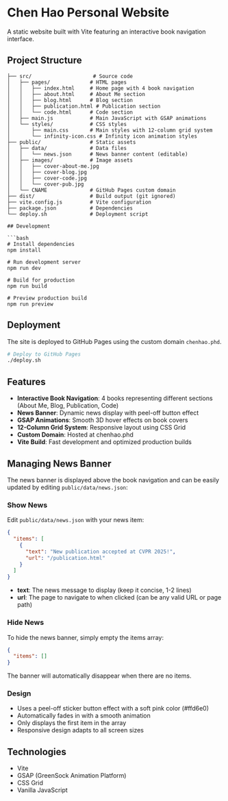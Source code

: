 # Chen Hao Personal Website

A static website built with Vite featuring an interactive book navigation interface.

## Project Structure

```
├── src/                    # Source code
│   ├── pages/             # HTML pages
│   │   ├── index.html     # Home page with 4 book navigation
│   │   ├── about.html     # About Me section
│   │   ├── blog.html      # Blog section
│   │   ├── publication.html # Publication section
│   │   └── code.html      # Code section
│   ├── main.js            # Main JavaScript with GSAP animations
│   └── styles/            # CSS styles
│       ├── main.css       # Main styles with 12-column grid system
│       └── infinity-icon.css # Infinity icon animation styles
├── public/                # Static assets
│   ├── data/              # Data files
│   │   └── news.json      # News banner content (editable)
│   ├── images/            # Image assets
│   │   ├── cover-about-me.jpg
│   │   ├── cover-blog.jpg
│   │   ├── cover-code.jpg
│   │   └── cover-pub.jpg
│   └── CNAME              # GitHub Pages custom domain
├── dist/                  # Build output (git ignored)
├── vite.config.js         # Vite configuration
├── package.json           # Dependencies
└── deploy.sh              # Deployment script

## Development

```bash
# Install dependencies
npm install

# Run development server
npm run dev

# Build for production
npm run build

# Preview production build
npm run preview
```

## Deployment

The site is deployed to GitHub Pages using the custom domain `chenhao.phd`.

```bash
# Deploy to GitHub Pages
./deploy.sh
```

## Features

- **Interactive Book Navigation**: 4 books representing different sections (About Me, Blog, Publication, Code)
- **News Banner**: Dynamic news display with peel-off button effect
- **GSAP Animations**: Smooth 3D hover effects on book covers
- **12-Column Grid System**: Responsive layout using CSS Grid
- **Custom Domain**: Hosted at chenhao.phd
- **Vite Build**: Fast development and optimized production builds

## Managing News Banner

The news banner is displayed above the book navigation and can be easily updated by editing `public/data/news.json`:

### Show News

Edit `public/data/news.json` with your news item:

```json
{
  "items": [
    {
      "text": "New publication accepted at CVPR 2025!",
      "url": "/publication.html"
    }
  ]
}
```

- **text**: The news message to display (keep it concise, 1-2 lines)
- **url**: The page to navigate to when clicked (can be any valid URL or page path)

### Hide News

To hide the news banner, simply empty the items array:

```json
{
  "items": []
}
```

The banner will automatically disappear when there are no items.

### Design

- Uses a peel-off sticker button effect with a soft pink color (#ffd6e0)
- Automatically fades in with a smooth animation
- Only displays the first item in the array
- Responsive design adapts to all screen sizes

## Technologies

- Vite
- GSAP (GreenSock Animation Platform)
- CSS Grid
- Vanilla JavaScript
